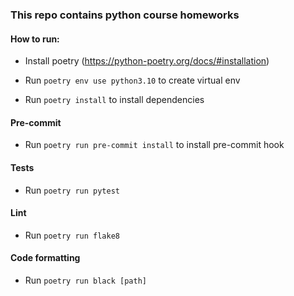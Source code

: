 ### This repo contains python course homeworks

#### How to run:
* Install poetry (https://python-poetry.org/docs/#installation)
* Run ```poetry env use python3.10``` to create virtual env

* Run ```poetry install``` to install dependencies

#### Pre-commit
* Run ```poetry run pre-commit install``` to install pre-commit hook

#### Tests
* Run ```poetry run pytest```

#### Lint
* Run ```poetry run flake8```

#### Code formatting
* Run ```poetry run black [path]```


